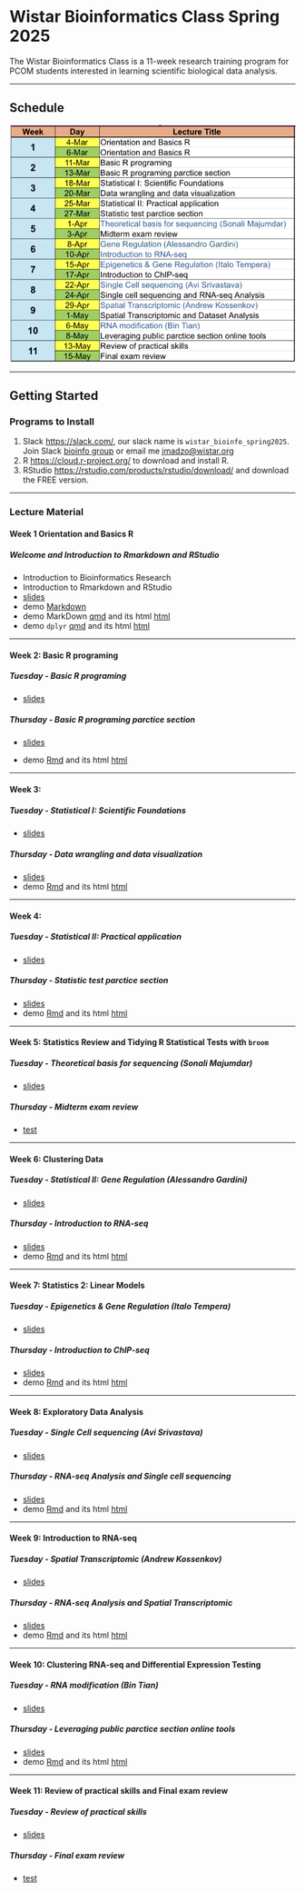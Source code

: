 # Wistar Bioinformatics Class Spring 2025

The Wistar Bioinformatics Class  is a 11-week research training program for PCOM students interested in learning scientific biological data analysis.

---

## Schedule

![calendar](BioInfo_schedule.png)


---

## Getting Started

### Programs to Install

1. Slack <https://slack.com/>, our slack name is `wistar_bioinfo_spring2025`.  
   Join Slack [bioinfo group](https://join.slack.com/t/bioinfospring2025/shared_invite/zt-31aqz3j8g-Ha7eNObbwzGDP1U9Wr7wRg) or email me jmadzo@wistar.org
2. R  <https://cloud.r-project.org/> to download and install R.
3. RStudio <https://rstudio.com/products/rstudio/download/> and download the FREE version.

---

###  Lecture Material

#### **Week 1** Orientation and Basics R

##### Welcome and Introduction to Rmarkdown and RStudio

- Introduction to Bioinformatics Research
- Introduction to Rmarkdown and RStudio
- [slides](Bioinfo_class_week1.1_03_04_2025.pptx)
- demo [Markdown](Bioinformatics_Class_2025_bc.md)
- demo MarkDown [qmd](2025_03_04_rmarkdown.qmd) and its html [html](2025_03_04_rmarkdown.html)
- demo `dplyr` [qmd](2025_03_04_dplyr_demo.qmd) and its html [html](2025_03_04_dplyr_demo.html)

---

#### **Week 2:** Basic R programing 

##### Tuesday - Basic R programing

 - [slides]()

##### Thursday -  Basic R programing parctice section

- [slides]()

- demo [Rmd]() and its html [html]()

---

#### **Week 3:** 
##### Tuesday - Statistical I: Scientific Foundations 

- [slides]()

##### Thursday -  Data wrangling and data visualization

- [slides]()
- demo [Rmd]() and its html [html]()

---

#### **Week 4:** 

##### Tuesday - Statistical II: Practical application

- [slides]()

##### Thursday -  Statistic test parctice section 

- [slides]()
- demo [Rmd]() and its html [html]()

---

#### **Week 5:** Statistics Review and Tidying R Statistical Tests with `broom`

##### Tuesday - Theoretical basis for sequencing (Sonali Majumdar)

- [slides]()

##### Thursday -  Midterm exam review  

- [test]()

---

#### **Week 6:** Clustering Data

##### Tuesday - Statistical II: Gene Regulation (Alessandro Gardini)

- [slides]()

##### Thursday -  Introduction to RNA-seq 

- [slides]()
- demo [Rmd]() and its html [html]()

---

#### **Week 7:** Statistics 2: Linear Models

##### Tuesday - Epigenetics & Gene Regulation (Italo Tempera)

- [slides]()

##### Thursday -  Introduction to ChIP-seq

- [slides]()
- demo [Rmd]() and its html [html]()


---

#### **Week 8:** Exploratory Data Analysis

##### Tuesday - Single Cell sequencing (Avi Srivastava)

- [slides]()

##### Thursday -  RNA-seq Analysis and Single cell sequencing 

- [slides]()
- demo [Rmd]() and its html [html]()

---

#### **Week 9:** Introduction to RNA-seq

##### Tuesday - Spatial Transcriptomic (Andrew Kossenkov)

- [slides]()

##### Thursday - RNA-seq Analysis and Spatial Transcriptomic

- [slides]()
- demo [Rmd]() and its html [html]()

---

#### **Week 10:** Clustering RNA-seq and Differential Expression Testing

##### Tuesday - RNA modification (Bin Tian)

- [slides]()

##### Thursday -  Leveraging public parctice section online tools

- [slides]()
- demo [Rmd]() and its html [html]()

---

#### **Week 11:** Review of practical skills and Final exam review 

##### Tuesday - Review of practical skills

- [slides]()

##### Thursday -  Final exam review 

- [test]()
